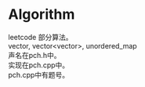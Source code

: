 # Algorithm
leetcode 部分算法。  <br>
vector<int>, vector<vector<int>>,  unordered_map<br>
声名在pch.h中。  <br>
实现在pch.cpp中。  <br>
pch.cpp中有题号。 <br>
